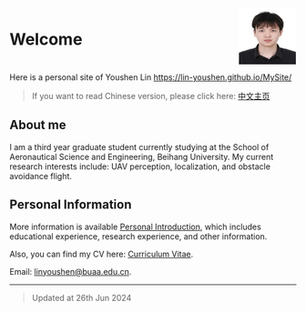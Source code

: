 <div style="display: flex; align-items: flex-start; margin-top: 0px; justify-content: flex-end;" class="sidebar-logo">
  <h1 style="margin-right: auto; padding-left: 0px;"> Welcome </h1>
  <img src="./media/personalpicture.jpg" alt="Logo" width="100" height="100" style="text-align: right; margin-right: 1px;">
</div>

Here is a personal site of Youshen Lin <https://lin-youshen.github.io/MySite/>

> If you want to read Chinese version, please click here: [中文主页](./zh/index.md)

## About me

I am a third year graduate student currently studying at the School of Aeronautical Science and Engineering, Beihang University. My current research interests include: UAV perception, localization, and obstacle avoidance flight.

## Personal Information

More information is available [Personal Introduction](./en/introduction.md), which includes educational experience, research experience, and other information.

Also, you can find my CV here: [Curriculum Vitae](./document/CV_linyoushen.pdf).

Email: <linyoushen@buaa.edu.cn>.

---
> Updated at 26th Jun 2024
